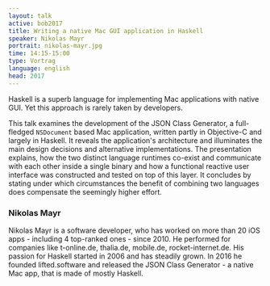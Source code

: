 ```yaml
---
layout: talk
active: bob2017
title: Writing a native Mac GUI application in Haskell
speaker: Nikolas Mayr
portrait: nikolas-mayr.jpg
time: 14:15-15:00
type: Vortrag
language: english
head: 2017
---
```


Haskell is a superb language for implementing Mac applications with
native GUI. Yet this approach is rarely taken by developers.

This talk examines the development of the JSON Class Generator, a
full-fledged `NSDocument` based Mac application, written partly in
Objective-C and largely in Haskell. It reveals the application's
architecture and illuminates the main design decisions and alternative
implementations. The presentation explains, how the two distinct
language runtimes co-exist and communicate with each other inside a
single binary and how a functional reactive user interface was
constructed and tested on top of this layer. It concludes by stating
under which circumstances the benefit of combining two languages does
compensate the seemingly higher effort.

### Nikolas Mayr

Nikolas Mayr is a software developer, who has worked on more than 20
iOS apps - including 4 top-ranked ones - since 2010. He performed for
companies like t-online.de, thalia.de, mobile.de, rocket-internet.de.
His passion for Haskell started in 2006 and has steadily grown. In
2016 he founded lifted.software and released the JSON Class Generator -
a native Mac app, that is made of mostly Haskell.

